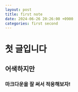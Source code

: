 ```yaml
---
layout: post
title: first note
date: 2024-06-26 20:26:00 +0900
categories: first second
---
```


# 첫 글입니다

## 어색하지만

### 마크다운을 잘 써서 적응해보자!
